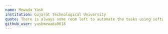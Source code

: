 ```yaml
---
name: Mewada Yash
institution: Gujarat Technological University
quote: There is always some room left to automate the tasks using software
github_user: yashmewada9618
---
```

